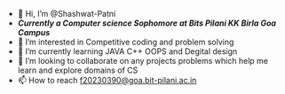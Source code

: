- 👋 Hi, I’m @Shashwat-Patni
- **_Currently a Computer science Sophomore at Bits Pilani KK Birla Goa Campus_**
- 👀 I’m interested in Competitive coding and problem solving
- 🌱 I’m currently learning JAVA C++ OOPS and Degital design
- 💞️ I’m looking to collaborate on any projects problems which help me learn and explore domains of CS
- 📫 How to reach f20230390@goa.bit-pilani.ac.in

<!---
Shashwat-Patni/Shashwat-Patni is a ✨ special ✨ repository because its `README.md` (this file) appears on your GitHub profile.
You can click the Preview link to take a look at your changes.
--->
